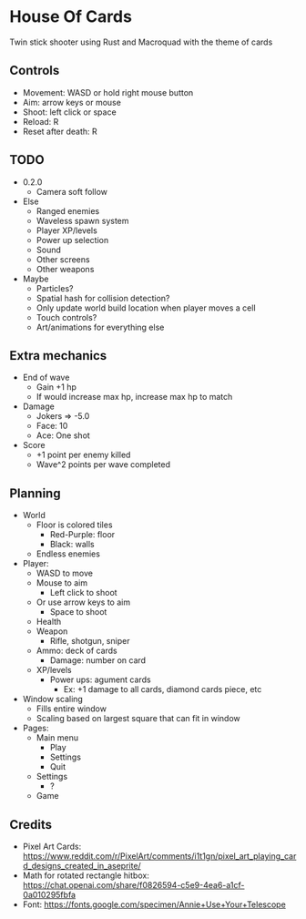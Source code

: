 # House Of Cards

Twin stick shooter using Rust and Macroquad with the theme of cards

## Controls

- Movement: WASD or hold right mouse button
- Aim: arrow keys or mouse
- Shoot: left click or space
- Reload: R
- Reset after death: R

## TODO

- 0.2.0
	- Camera soft follow
- Else
	- Ranged enemies
    - Waveless spawn system
	- Player XP/levels
	- Power up selection
	- Sound
	- Other screens
    - Other weapons
- Maybe
	- Particles?
	- Spatial hash for collision detection?
	- Only update world build location when player moves a cell
	- Touch controls?
    - Art/animations for everything else

## Extra mechanics

- End of wave
    - Gain +1 hp
	- If would increase max hp, increase max hp to match
- Damage
    - Jokers => -5.0
    - Face: 10
    - Ace: One shot
- Score
	- +1 point per enemy killed
	- Wave^2 points per wave completed

## Planning

- World
	- Floor is colored tiles
		- Red-Purple: floor
		- Black: walls
	- Endless enemies
- Player:
	- WASD to move
	- Mouse to aim
		- Left click to shoot
	- Or use arrow keys to aim
		- Space to shoot
	- Health
	- Weapon
		- Rifle, shotgun, sniper
	- Ammo: deck of cards
		- Damage: number on card
	- XP/levels
		- Power ups: agument cards
			- Ex: +1 damage to all cards, diamond cards piece, etc
- Window scaling
	- Fills entire window
	- Scaling based on largest square that can fit in window
- Pages:
	- Main menu
		- Play
		- Settings
		- Quit
	- Settings
		- ?
	- Game

## Credits

- Pixel Art Cards: https://www.reddit.com/r/PixelArt/comments/i1t1gn/pixel_art_playing_card_designs_created_in_aseprite/
- Math for rotated rectangle hitbox: https://chat.openai.com/share/f0826594-c5e9-4ea6-a1cf-0a010295fbfa
- Font: https://fonts.google.com/specimen/Annie+Use+Your+Telescope

